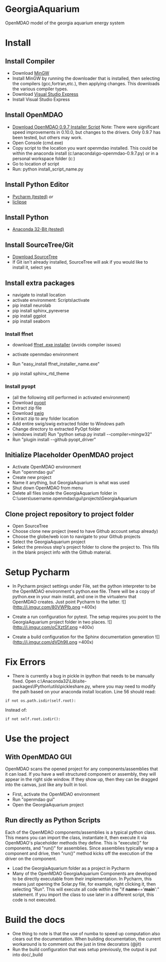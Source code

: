 GeorgiaAquarium
===============

OpenMDAO model of the georgia aquarium energy system


# Install

## Install Compiler
* Download [MinGW](https://sourceforge.net/projects/mingw/files/latest/download)
* Install MinGW by running the downloader that is installed, then selecting the compilers (gcc,fortran,etc.), then applying changes. This downloads the various compiler types.
* Download [Visual Studio Express](http://go.microsoft.com/?linkid=7729279)
* Install Visual Studio Express

## Install OpenMDAO
* [Download OpenMDAO 0.9.7 Installer Script](http://openmdao.org/downloads/recent/) Note: There were significant speed improvements in 0.10.0, but changes to the drivers. Only 0.9.7 has been tested, but others may work.
* Open Console (cmd.exe)
* Copy script to the location you want openmdao installed. This could be within the anaconda install (c:\anaconda\go-openmdao-0.9.7.py) or in a personal workspace folder (c:\)
* Go to location of script
* Run: python install_script_name.py

## Install Python Editor
* [Pycharm (tested)](http://www.jetbrains.com/pycharm/download/) *or*
* [liclipse](http://brainwy.github.io/liclipse/)

## Install Python
* [Anaconda 32-Bit (tested)](http://09c8d0b2229f813c1b93-c95ac804525aac4b6dba79b00b39d1d3.r79.cf1.rackcdn.com/Anaconda-2.0.1-Windows-x86.exe)

## Install SourceTree/Git
* [Download SourceTree](http://www.sourcetreeapp.com/)
* If Git isn't already installed, SourceTree will ask if you would like to install it, select yes

## Install extra packages
* navigate to install location
* activate environment: Scripts\activate
* pip install neurolab
* pip install sphinx_pyreverse
* pip install ggplot
* pip install seaborn

### Install ffnet
* download [ffnet .exe installer](https://pypi.python.org/packages/2.7/f/ffnet/ffnet-0.7.1.win32-py2.7.exe#md5=b00b20e226993f78cd09f8e2d5e9d333) (avoids compiler issues)
* activate openmdao environment
* Run "easy_install ffnet_installer_name.exe"

* pip install sphinx_rtd_theme

### Install pyopt
* (all the following still performed in activated environment)
* Download [pyopt](http://www.pyopt.org/_downloads/pyOpt-1.1.0.zip)
* Extract zip file
* Download [swig](http://prdownloads.sourceforge.net/swig/swigwin-3.0.2.zip)
* Extract zip to any folder location
* Add entire swig/swig extracted folder to Windows path
* Change directory to extracted PyOpt folder
* (windows install) Run "python setup.py install --compiler=mingw32"
* Run "plugin install --github pyopt_driver"

## Initialize Placeholder OpenMDAO project
* Activate OpenMDAO environment
* Run "openmdao gui"
* Create new project
* Name it anything, but GeorgiaAquarium is what was used
* Shut down OpenMDAO from menu
* Delete all files inside the GeorgiaAquarium folder in C:\users\username\.openmdao\gui\projects\GeorgiaAquarium

## Clone project repository to project folder
* Open SourceTree
* Choose clone new project (need to have Github account setup already)
* Choose the globe/web icon to navigate to your Github projects
* Select the GeorgiaAquarium project
* Select the previous step's project folder to clone the project to. This fills in the blank project info with the Github material.

# Setup Pycharm
* In Pycharm project settings under File, set the python interpreter to be the OpenMDAO environment's python.exe file. There will be a copy of python.exe in your main install, and one in the virtualenv that OpenMDAO creates. Just point Pycharm to the latter.
![](http://i.imgur.com/80VWPIb.png =400x)

* Create a run configuration for pytest. The setup requires you point to the GeorgiaAquarium project folder in two places.
![](http://i.imgur.com/oCXztSf.png =400x)

* Create a build configuration for the Sphinx documentation generation
![](http://i.imgur.com/dVDh9lI.png =400x)

# Fix Errors
* There is currently a bug in pickle in ipython that needs to be manually fixed. Open c:\Anaconda32\Lib\site-packages\IPython\utils\pickleshare.py, where you may need to modify the path based on your anaconda install location. Line 56 should read:
```
if not os.path.isdir(self.root):
```
Instead of:
```
if not self.root.isdir():
```

# Use the project
## With OpenMDAO GUI
OpenMDAO scans the opened project for any components/assemblies that it can load. If you have a well structured component or assembly, they will appear in the right side window. If they show up, then they can be dragged into the canvas, just like any built in tool.
* First, activate the OpenMDAO environment
* Run "openmdao gui"
* Open the GeorgiaAquarium project


## Run directly as Python Scripts
Each of the OpenMDAO components/assemblies is a typical python class. This means you can import the class, instantiate it, then execute it via OpenMDAO's placeholder methods they define. This is "execute()" for components, and "run()" for assemblies. Since assemblies typically wrap a component and drive, then "run()" method kicks off the execution of the driver on the component.
* Load the GeorgiaAquarium folder as a project in Pycharm
* Many of the OpenMDAO GeorgiaAquarium Components are developed to be directly executable from their implementation. In Pycharm, this means just opening the Solar.py file, for example, right clicking it, then selecting "Run". This will execute all code within the "if __name__=='__main__':" statement. If you import the class to use later in a different script, this code is not executed.


# Build the docs
* One thing to note is that the use of numba to speed up computation also clears out the documentation. When building documentation, the current workaround is to comment out the just in time decorators (@jit)
* Run the build configuration that was setup previously, the output is put into doc/_build
